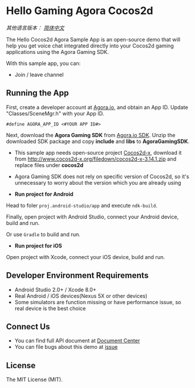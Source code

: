 # Hello Gaming Agora Cocos2d

*其他语言版本： [简体中文](README.zh.md)*

The Hello Cocos2d Agora Sample App is an open-source demo that will help you get voice chat integrated directly into your Cocos2d gaming applications using the Agora Gaming SDK.

With this sample app, you can:

- Join / leave channel

## Running the App
First, create a developer account at [Agora.io](https://dashboard.agora.io/signin/), and obtain an App ID. Update "Classes/SceneMgr.h" with your App ID.

```
#define AGORA_APP_ID <#YOUR APP ID#>
```

Next, download the **Agora Gaming SDK** from [Agora.io SDK](https://www.agora.io/en/download/). Unzip the downloaded SDK package and copy **include** and **libs** to **AgoraGamingSDK**.

- This sample app needs open-source project [Cocos2d-x](http://www.cocos2d-x.org/), download it from http://www.cocos2d-x.org/filedown/cocos2d-x-3.14.1.zip and replace files under **cocos2d**
- Agora Gaming SDK does not rely on specific version of Cocos2d, so it's unnecessary to worry about the version which you are already using 

- **Run project for Android**

Head to foler `proj.android-studio/app` and execute `ndk-build`.

Finally, open project with Android Studio, connect your Android device, build and run.

Or use `Gradle` to build and run.

- **Run project for iOS**

Open project with Xcode, connect your iOS device, build and run.

## Developer Environment Requirements
- Android Studio 2.0+ / Xcode 8.0+
- Real Android / iOS devices(Nexus 5X or other devices)
- Some simulators are function missing or have performance issue, so real device is the best choice

## Connect Us

- You can find full API document at [Document Center](https://docs.agora.io/en/)
- You can file bugs about this demo at [issue](https://github.com/AgoraIO/Voice-Call-for-Mobile-Gaming/issues)

## License

The MIT License (MIT).

